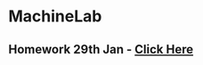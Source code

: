# MachineLab

## Homework 29th Jan - [Click Here](https://github.com/rs7358/MachineLab/blob/main/homework_29Jan.md)
